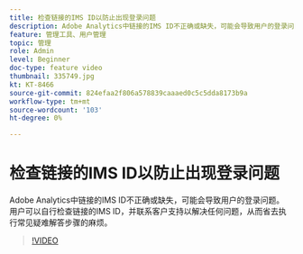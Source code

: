 ```yaml
---
title: 检查链接的IMS ID以防止出现登录问题
description: Adobe Analytics中链接的IMS ID不正确或缺失，可能会导致用户的登录问题。 用户可以自行检查链接的IMS ID，并联系客户支持以解决任何问题，从而省去执行常见疑难解答步骤的麻烦。
feature: 管理工具、用户管理
topic: 管理
role: Admin
level: Beginner
doc-type: feature video
thumbnail: 335749.jpg
kt: KT-8466
source-git-commit: 824efaa2f806a578839caaaed0c5c5dda8173b9a
workflow-type: tm+mt
source-wordcount: '103'
ht-degree: 0%

---
```



# 检查链接的IMS ID以防止出现登录问题

Adobe Analytics中链接的IMS ID不正确或缺失，可能会导致用户的登录问题。 用户可以自行检查链接的IMS ID，并联系客户支持以解决任何问题，从而省去执行常见疑难解答步骤的麻烦。


>[!VIDEO](https://video.tv.adobe.com/v/335749/?quality=12&learn=on)